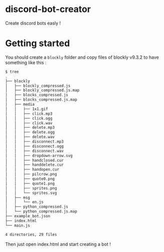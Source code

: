 # discord-bot-creator
Create discord bots easly !

# Getting started

You should create a `blockly` folder and copy files of blockly v9.3.2 to have something like this :
```bash
$ tree
.
├── blockly
│   ├── blockly_compressed.js
│   ├── blockly_compressed.js.map
│   ├── blocks_compressed.js
│   ├── blocks_compressed.js.map
│   ├── media
│   │   ├── 1x1.gif
│   │   ├── click.mp3
│   │   ├── click.ogg
│   │   ├── click.wav
│   │   ├── delete.mp3
│   │   ├── delete.ogg
│   │   ├── delete.wav
│   │   ├── disconnect.mp3
│   │   ├── disconnect.ogg
│   │   ├── disconnect.wav
│   │   ├── dropdown-arrow.svg
│   │   ├── handclosed.cur
│   │   ├── handdelete.cur
│   │   ├── handopen.cur
│   │   ├── pilcrow.png
│   │   ├── quote0.png
│   │   ├── quote1.png
│   │   ├── sprites.png
│   │   └── sprites.svg
│   ├── msg
│   │   └── en.js
│   ├── python_compressed.js
│   └── python_compressed.js.map
├── example_bot.json
├── index.html
└── main.js

4 directories, 29 files
```
Then just open index.html and start creating a bot !
